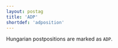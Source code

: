 ```yaml
---
layout: postag
title: 'ADP'
shortdef: 'adposition'
---
```


Hungarian postpositions are marked as `ADP`.
<!-- Interlanguage links updated Út zář 29 20:22:56 CEST 2020 -->
